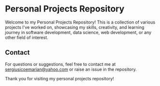 # Personal Projects Repository

Welcome to my Personal Projects Repository! This is a collection of various projects I've worked on, showcasing my skills, creativity, and learning journey in software development, data science, web development, or any other field of interest.


## Contact

For questions or suggestions, feel free to contact me at sergiusicoemarian@yahoo.com or raise an issue in the repository.

Thank you for visiting my personal projects repository!
